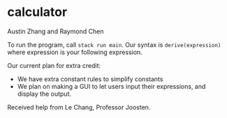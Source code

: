 # calculator
Austin Zhang and Raymond Chen

To run the program, call `stack run main`.  Our syntax is `derive(expression)` where expression is your following expression.

Our current plan for extra credit:
* We have extra constant rules to simplify constants
* We plan on making a GUI to let users input their expressions, and display the output.

Received help from Le Chang, Professor Joosten.